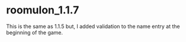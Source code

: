 # roomulon_1.1.7

This is the same as 1.1.5 but, I added validation to the name entry at the beginning of the game.
